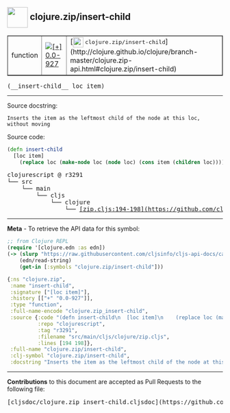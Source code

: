 ## <img width="48px" valign="middle" src="http://i.imgur.com/Hi20huC.png"> clojure.zip/insert-child

 <table border="1">
<tr>

<td>function</td>
<td><a href="https://github.com/cljsinfo/cljs-api-docs/tree/0.0-927"><img valign="middle" alt="[+] 0.0-927" src="https://img.shields.io/badge/+-0.0--927-lightgrey.svg"></a> </td>
<td>
[<img height="24px" valign="middle" src="http://i.imgur.com/1GjPKvB.png"> <samp>clojure.zip/insert-child</samp>](http://clojure.github.io/clojure/branch-master/clojure.zip-api.html#clojure.zip/insert-child)
</td>
</tr>
</table>

 <samp>
(__insert-child__ loc item)<br>
</samp>

---




Source docstring:

```
Inserts the item as the leftmost child of the node at this loc,
without moving
```

Source code:

```clj
(defn insert-child
  [loc item]
    (replace loc (make-node loc (node loc) (cons item (children loc)))))
```

 <pre>
clojurescript @ r3291
└── src
    └── main
        └── cljs
            └── clojure
                └── <ins>[zip.cljs:194-198](https://github.com/clojure/clojurescript/blob/r3291/src/main/cljs/clojure/zip.cljs#L194-L198)</ins>
</pre>


---

__Meta__ - To retrieve the API data for this symbol:

```clj
;; from Clojure REPL
(require '[clojure.edn :as edn])
(-> (slurp "https://raw.githubusercontent.com/cljsinfo/cljs-api-docs/catalog/cljs-api.edn")
    (edn/read-string)
    (get-in [:symbols "clojure.zip/insert-child"]))
```

```clj
{:ns "clojure.zip",
 :name "insert-child",
 :signature ["[loc item]"],
 :history [["+" "0.0-927"]],
 :type "function",
 :full-name-encode "clojure.zip_insert-child",
 :source {:code "(defn insert-child\n  [loc item]\n    (replace loc (make-node loc (node loc) (cons item (children loc)))))",
          :repo "clojurescript",
          :tag "r3291",
          :filename "src/main/cljs/clojure/zip.cljs",
          :lines [194 198]},
 :full-name "clojure.zip/insert-child",
 :clj-symbol "clojure.zip/insert-child",
 :docstring "Inserts the item as the leftmost child of the node at this loc,\nwithout moving"}

```

---

__Contributions__ to this document are accepted as Pull Requests to the following file:

 <pre>
[cljsdoc/clojure.zip_insert-child.cljsdoc](https://github.com/cljsinfo/cljs-api-docs/blob/master/cljsdoc/clojure.zip_insert-child.cljsdoc)
</pre>

